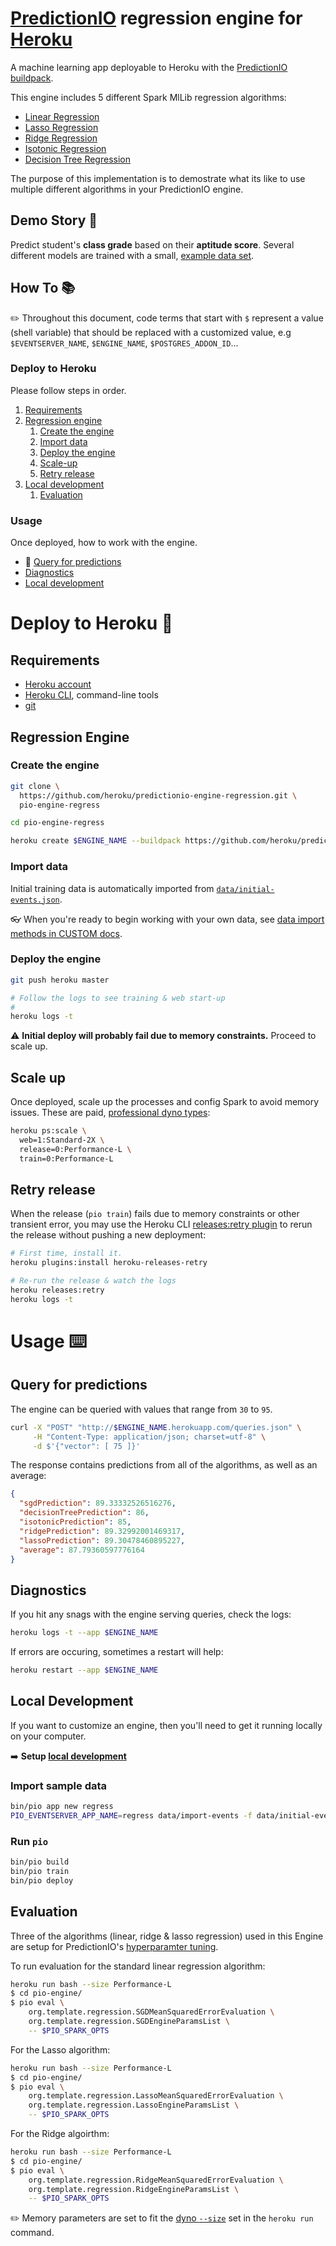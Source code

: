# [PredictionIO](https://predictionio.incubator.apache.org) regression engine for [Heroku](http://www.heroku.com) 

A machine learning app deployable to Heroku with the [PredictionIO buildpack](https://github.com/heroku/predictionio-buildpack). 

This engine includes 5 different Spark MlLib regression algorithms:

* [Linear Regression](https://spark.apache.org/docs/1.6.3/mllib-linear-methods.html#regression) 
* [Lasso Regression](https://spark.apache.org/docs/2.2.0/mllib-linear-methods.html#regression)
* [Ridge Regression](https://spark.apache.org/docs/2.2.0/mllib-linear-methods.html#regression)
* [Isotonic Regression](https://spark.apache.org/docs/2.1.0/mllib-isotonic-regression.html)
* [Decision Tree Regression](https://spark.apache.org/docs/2.1.0/mllib-decision-tree.html#regression)

The purpose of this implementation is to demostrate what its like to use multiple different algorithms in your PredictionIO engine.

## Demo Story 🐸

Predict student's **class grade** based on their **aptitude score**. Several different models are trained with a small, [example data set](data/).


## How To 📚

✏️ Throughout this document, code terms that start with `$` represent a value (shell variable) that should be replaced with a customized value, e.g `$EVENTSERVER_NAME`, `$ENGINE_NAME`, `$POSTGRES_ADDON_ID`…

### Deploy to Heroku

Please follow steps in order.

1. [Requirements](#user-content-requirements)
1. [Regression engine](#user-content-regression-engine)
   1. [Create the engine](#user-content-create-the-engine)
   1. [Import data](#user-content-import-data)
   1. [Deploy the engine](#user-content-deploy-the-engine)
   1. [Scale-up](#user-content-scale-up)
   1. [Retry release](#user-content-retry-release)
1. [Local development](#user-content-local-development)
   1. [Evaluation](#user-content-evaluation)

### Usage

Once deployed, how to work with the engine.

* 🎯 [Query for predictions](#user-content-query-for-predictions)
* [Diagnostics](#user-content-diagnostics)
* [Local development](#user-content-local-development)


# Deploy to Heroku 🚀

## Requirements

* [Heroku account](https://signup.heroku.com)
* [Heroku CLI](https://toolbelt.heroku.com), command-line tools
* [git](https://git-scm.com/book/en/v2/Getting-Started-Installing-Git)

## Regression Engine

### Create the engine

```bash
git clone \
  https://github.com/heroku/predictionio-engine-regression.git \
  pio-engine-regress

cd pio-engine-regress

heroku create $ENGINE_NAME --buildpack https://github.com/heroku/predictionio-buildpack.git
```

### Import data

Initial training data is automatically imported from [`data/initial-events.json`](data/initial-events.json).

👓 When you're ready to begin working with your own data, see [data import methods in CUSTOM docs](https://github.com/heroku/predictionio-buildpack/blob/master/CUSTOM.md#user-content-import-data).

### Deploy the engine

```bash
git push heroku master

# Follow the logs to see training & web start-up
#
heroku logs -t
```

⚠️ **Initial deploy will probably fail due to memory constraints.** Proceed to scale up.

## Scale up

Once deployed, scale up the processes and config Spark to avoid memory issues. These are paid, [professional dyno types](https://devcenter.heroku.com/articles/dyno-types#available-dyno-types):

```bash
heroku ps:scale \
  web=1:Standard-2X \
  release=0:Performance-L \
  train=0:Performance-L
```

## Retry release

When the release (`pio train`) fails due to memory constraints or other transient error, you may use the Heroku CLI [releases:retry plugin](https://github.com/heroku/heroku-releases-retry) to rerun the release without pushing a new deployment:

```bash
# First time, install it.
heroku plugins:install heroku-releases-retry

# Re-run the release & watch the logs
heroku releases:retry
heroku logs -t
```

# Usage ⌨️

## Query for predictions

The engine can be queried with values that range from `30` to `95`. 

```bash
curl -X "POST" "http://$ENGINE_NAME.herokuapp.com/queries.json" \
     -H "Content-Type: application/json; charset=utf-8" \
     -d $'{"vector": [ 75 ]}'
```

The response contains predictions from all of the algorithms, as well as an average:

```json
{
  "sgdPrediction": 89.33332526516276,
  "decisionTreePrediction": 86,
  "isotonicPrediction": 85,
  "ridgePrediction": 89.32992001469317,
  "lassoPrediction": 89.30478460895227,
  "average": 87.79360597776164
}
```

## Diagnostics

If you hit any snags with the engine serving queries, check the logs:

```bash
heroku logs -t --app $ENGINE_NAME
```

If errors are occuring, sometimes a restart will help:

```bash
heroku restart --app $ENGINE_NAME
```

## Local Development

If you want to customize an engine, then you'll need to get it running locally on your computer.

➡️ **Setup [local development](https://github.com/heroku/predictionio-buildpack/blob/master/DEV.md)**

### Import sample data

```bash
bin/pio app new regress
PIO_EVENTSERVER_APP_NAME=regress data/import-events -f data/initial-events.json
```

### Run `pio`

```bash
bin/pio build
bin/pio train
bin/pio deploy
```

## Evaluation

Three of the algorithms (linear, ridge & lasso regression) used in this Engine are setup for PredictionIO's [hyperparamter tuning](https://predictionio.incubator.apache.org/evaluation/paramtuning/).

To run evaluation for the standard linear regression algorithm:

```bash
heroku run bash --size Performance-L
$ cd pio-engine/
$ pio eval \
    org.template.regression.SGDMeanSquaredErrorEvaluation \
    org.template.regression.SGDEngineParamsList \
    -- $PIO_SPARK_OPTS
```

For the Lasso algorithm:

```bash
heroku run bash --size Performance-L
$ cd pio-engine/
$ pio eval \
    org.template.regression.LassoMeanSquaredErrorEvaluation \
    org.template.regression.LassoEngineParamsList \
    -- $PIO_SPARK_OPTS
```

For the Ridge algoirthm:

```bash
heroku run bash --size Performance-L
$ cd pio-engine/
$ pio eval \
    org.template.regression.RidgeMeanSquaredErrorEvaluation \
    org.template.regression.RidgeEngineParamsList \
    -- $PIO_SPARK_OPTS
```

✏️ Memory parameters are set to fit the [dyno `--size`](https://devcenter.heroku.com/articles/dyno-types#available-dyno-types) set in the `heroku run` command.
